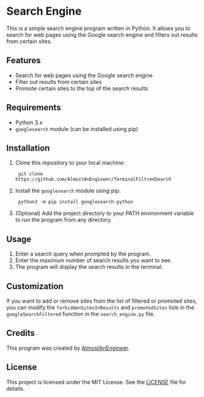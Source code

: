 # Search Engine

This is a simple search engine program written in Python. It allows you to search for web pages using the Google search engine and filters out results from certain sites.

## Features

- Search for web pages using the Google search engine
- Filter out results from certain sites
- Promote certain sites to the top of the search results

## Requirements

- Python 3.x
- `googlesearch` module (can be installed using pip)

## Installation

1. Clone this repository to your local machine:

		git clone https://github.com/AlmostAnEngineer/TerminalFiltredSearch

2. Install the `googlesearch` module using pip:

		python3 -m pip install googlesearch-python

3. (Optional) Add the project directory to your PATH environment variable to run the program from any directory.

## Usage

1. Enter a search query when prompted by the program.
2. Enter the maximum number of search results you want to see.
3. The program will display the search results in the terminal.

## Customization

If you want to add or remove sites from the list of filtered or promoted sites, you can modify the `forbiddenSitesInResults` and `promotedSites` lists in the `googleSearchFiltered` function in the `search_engine.py` file.

## Credits

This program was created by [AlmostAnEngineer](https://github.com/AlmostAnEngineer).

## License

This project is licensed under the MIT License. See the [LICENSE](LICENSE) file for details.


